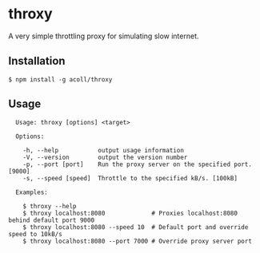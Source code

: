 # throxy

A very simple throttling proxy for simulating slow internet.

## Installation
    $ npm install -g acoll/throxy

## Usage
    
      Usage: throxy [options] <target>

      Options:

        -h, --help           output usage information
        -V, --version        output the version number
        -p, --port [port]    Run the proxy server on the specified port. [9000]
        -s, --speed [speed]  Throttle to the specified kB/s. [100kB]

      Examples:

        $ throxy --help
        $ throxy localhost:8080             # Proxies localhost:8080 behind default port 9000
        $ throxy localhost:8080 --speed 10  # Default port and override speed to 10kB/s
        $ throxy localhost:8080 --port 7000 # Override proxy server port

